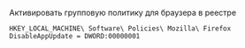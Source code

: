 <!--2019-05-11 11:44:53-->
Активировать групповую политику для браузера в реестре
  
    HKEY_LOCAL_MACHINE\ Software\ Policies\ Mozilla\ Firefox 
    DisableAppUpdate = DWORD:00000001